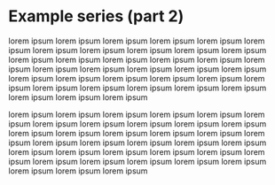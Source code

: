 # Example series (part 2)

lorem ipsum lorem ipsum lorem ipsum lorem ipsum lorem ipsum lorem ipsum lorem ipsum lorem ipsum lorem ipsum 
lorem ipsum lorem ipsum lorem ipsum lorem ipsum lorem ipsum lorem ipsum lorem ipsum lorem ipsum lorem ipsum 
lorem ipsum lorem ipsum lorem ipsum lorem ipsum lorem ipsum lorem ipsum lorem ipsum lorem ipsum lorem ipsum 
lorem ipsum lorem ipsum lorem ipsum lorem ipsum lorem ipsum lorem ipsum lorem ipsum lorem ipsum lorem ipsum 


lorem ipsum lorem ipsum lorem ipsum lorem ipsum lorem ipsum lorem ipsum lorem ipsum lorem ipsum lorem ipsum 
lorem ipsum lorem ipsum lorem ipsum lorem ipsum lorem ipsum lorem ipsum lorem ipsum lorem ipsum lorem ipsum 
lorem ipsum lorem ipsum lorem ipsum lorem ipsum lorem ipsum lorem ipsum lorem ipsum lorem ipsum lorem ipsum 
lorem ipsum lorem ipsum lorem ipsum lorem ipsum lorem ipsum lorem ipsum lorem ipsum lorem ipsum lorem ipsum 